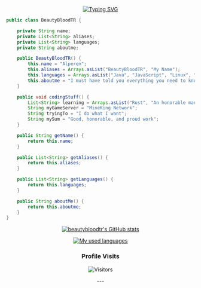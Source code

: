 <div align="center">

<a href="https://git.io/typing-svg"><img src="https://readme-typing-svg.demolab.com?font=Poppins&size=30&pause=1000&center=true&random=false&width=435&lines=Java+Killer;JavaScript+Killer;Project+Manager;Developer" alt="Typing SVG" /></a></div>

```java
public class BeautyBloodTR {

    private String name;
    private List<String> aliases;
    private List<String> languages;
    private String aboutme;

    public BeautyBloodTR() {
        this.name = "Alperen";
        this.aliases = Arrays.asList("BeautyBloodTR", "My Name");
        this.languages = Arrays.asList("Java", "JavaScript", "Linux", "Networking");
        this.aboutme = "I must have told you everything you need to know about me :)";
    }

    public void codingStuff() {
        List<String> learning = Arrays.asList("Rust", "An honorable man");
        String myGameServer = "MineKing Network";
        String tryingTo = "I do what I want";
        String mySum = "Good, honorable, and proud work";
    }

    public String getName() {
        return this.name;
    }

    public List<String> getAliases() {
        return this.aliases;
    }

    public List<String> getLanguages() {
        return this.languages;
    }

    public String aboutMe() {
        return this.aboutme;
    }
}
```

<!--START_SECTION:waka-->




<!--END_SECTION:waka-->
<div align="center">
<div align="center">

[![beautybloodtr's GitHub stats](https://github-readme-stats.vercel.app/api?username=beautybloodtr&show_icons=true&title_color=fff&icon_color=79ff97&text_color=9f9f9f&bg_color=151515&count_private=true)](https://github.com/beautybloodtr)

[![My used languages](https://github-readme-stats.vercel.app/api/top-langs/?username=beautybloodtr&layout=compact&show_icons=true&title_color=fff&icon_color=79ff97&text_color=9f9f9f&bg_color=151515&count_private=true&langs_count=6)](https://github.com/beautybloodtr)

### Profile Visits 

![Visitors](https://komarev.com/ghpvc/?username=beautybloodtr&color=blueviolet)

</div>
---

</details>
